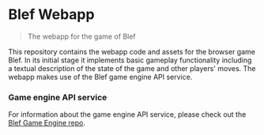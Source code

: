 # Blef Webapp
> The webapp for the game of Blef

This repository contains the webapp code and assets for the browser game Blef. In its initial stage it implements basic gameplay functionality including a textual description of the state of the game and other players' moves.
The webapp makes use of the Blef game engine API service.

### Game engine API service

For information about the game engine API service, please check out the [Blef Game Engine repo](https://github.com/Blef-team/blef_game_engine). 

